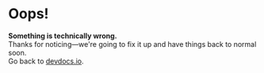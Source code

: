 # Oops!

**Something is technically wrong.**  
Thanks for noticing—we're going to fix it up and have things back to normal soon.  
Go back to [devdocs.io](//devdocs.io).
